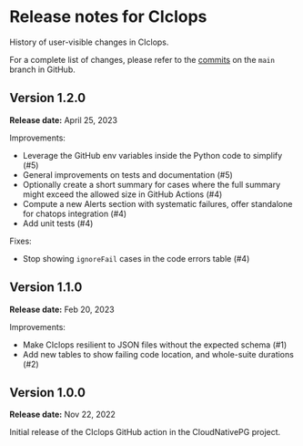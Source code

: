 # Release notes for CIclops

History of user-visible changes in CIclops.

For a complete list of changes, please refer to the
[commits](https://github.com/cloudnative-pg/ciclops/commits/main)
on the `main` branch in GitHub.

## Version 1.2.0

**Release date:** April 25, 2023

Improvements:

- Leverage the GitHub env variables inside the Python code to simplify (#5)
- General improvements on tests and documentation (#5)
- Optionally create a short summary for cases where the full summary might
  exceed the allowed size in GitHub Actions (#4)
- Compute a new Alerts section with systematic failures, offer standalone for
  chatops integration (#4)
- Add unit tests (#4)

Fixes:

- Stop showing `ignoreFail` cases in the code errors table (#4)

## Version 1.1.0

**Release date:** Feb 20, 2023

Improvements:

- Make CIclops resilient to JSON files without the expected schema (#1)
- Add new tables to show failing code location, and whole-suite durations (#2)

## Version 1.0.0

**Release date:** Nov 22, 2022

Initial release of the CIclops GitHub action in the CloudNativePG project.
